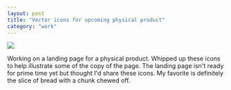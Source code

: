 ```yaml
---
layout: post
title: "Vector icons for upcoming physical product"
category: "work"
---
```


![]({{site.url}}/assets/images/20150705-icon-set.jpg)

Working on a landing page for a physical product. Whipped up these icons to help illustrate some of the copy of the page. The landing page isn't ready for prime time yet but thought I'd share these icons. My favorite is definitely the slice of bread with a chunk chewed off.